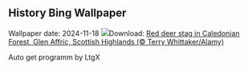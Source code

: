 ## History Bing Wallpaper
Wallpaper date: 2024-11-18
![](https://www.bing.com/th?id=OHR.RedStag_EN-GB6258351570_UHD.jpg&w=1000)Download: [Red deer stag in Caledonian Forest, Glen Affric, Scottish Highlands (© Terry Whittaker/Alamy)](https://www.bing.com/th?id=OHR.RedStag_EN-GB6258351570_UHD.jpg)

Auto get programm by LtgX
